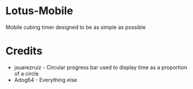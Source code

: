 # Lotus-Mobile
Mobile cubing timer designed to be as simple as possible

# Credits
- jsuarezruiz - Circular progress bar used to display time as a proportion of a circle
- Adog64 - Everything else
